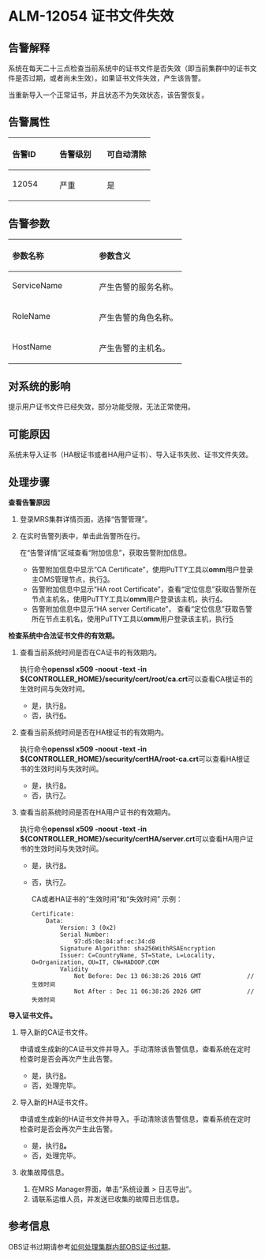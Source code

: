 # ALM-12054 证书文件失效<a name="alm_12054"></a>

## 告警解释<a name="zh-cn_topic_0191813937_zh-cn_topic_0087039414_section14878122"></a>

系统在每天二十三点检查当前系统中的证书文件是否失效（即当前集群中的证书文件是否过期，或者尚未生效）。如果证书文件失效，产生该告警。

当重新导入一个正常证书，并且状态不为失效状态，该告警恢复。

## 告警属性<a name="zh-cn_topic_0191813937_zh-cn_topic_0087039414_section66794237"></a>

<a name="zh-cn_topic_0191813937_zh-cn_topic_0087039414_table48873592"></a>
<table><thead align="left"><tr id="zh-cn_topic_0191813937_zh-cn_topic_0087039414_row18928010"><th class="cellrowborder" valign="top" width="33.33333333333333%" id="mcps1.1.4.1.1"><p id="zh-cn_topic_0191813937_zh-cn_topic_0087039414_p56773879"><a name="zh-cn_topic_0191813937_zh-cn_topic_0087039414_p56773879"></a><a name="zh-cn_topic_0191813937_zh-cn_topic_0087039414_p56773879"></a>告警ID</p>
</th>
<th class="cellrowborder" valign="top" width="33.33333333333333%" id="mcps1.1.4.1.2"><p id="zh-cn_topic_0191813937_zh-cn_topic_0087039414_p35281476"><a name="zh-cn_topic_0191813937_zh-cn_topic_0087039414_p35281476"></a><a name="zh-cn_topic_0191813937_zh-cn_topic_0087039414_p35281476"></a>告警级别</p>
</th>
<th class="cellrowborder" valign="top" width="33.33333333333333%" id="mcps1.1.4.1.3"><p id="zh-cn_topic_0191813937_zh-cn_topic_0087039414_p39227289"><a name="zh-cn_topic_0191813937_zh-cn_topic_0087039414_p39227289"></a><a name="zh-cn_topic_0191813937_zh-cn_topic_0087039414_p39227289"></a>可自动清除</p>
</th>
</tr>
</thead>
<tbody><tr id="zh-cn_topic_0191813937_zh-cn_topic_0087039414_row23293855"><td class="cellrowborder" valign="top" width="33.33333333333333%" headers="mcps1.1.4.1.1 "><p id="zh-cn_topic_0191813937_zh-cn_topic_0087039414_p7754109"><a name="zh-cn_topic_0191813937_zh-cn_topic_0087039414_p7754109"></a><a name="zh-cn_topic_0191813937_zh-cn_topic_0087039414_p7754109"></a>12054</p>
</td>
<td class="cellrowborder" valign="top" width="33.33333333333333%" headers="mcps1.1.4.1.2 "><p id="zh-cn_topic_0191813937_zh-cn_topic_0087039414_p24103132"><a name="zh-cn_topic_0191813937_zh-cn_topic_0087039414_p24103132"></a><a name="zh-cn_topic_0191813937_zh-cn_topic_0087039414_p24103132"></a>严重</p>
</td>
<td class="cellrowborder" valign="top" width="33.33333333333333%" headers="mcps1.1.4.1.3 "><p id="zh-cn_topic_0191813937_zh-cn_topic_0087039414_p6196708"><a name="zh-cn_topic_0191813937_zh-cn_topic_0087039414_p6196708"></a><a name="zh-cn_topic_0191813937_zh-cn_topic_0087039414_p6196708"></a>是</p>
</td>
</tr>
</tbody>
</table>

## 告警参数<a name="zh-cn_topic_0191813937_zh-cn_topic_0087039414_section64277225"></a>

<a name="zh-cn_topic_0191813937_zh-cn_topic_0087039414_table32171324"></a>
<table><thead align="left"><tr id="zh-cn_topic_0191813937_zh-cn_topic_0087039414_row33909737"><th class="cellrowborder" valign="top" width="50%" id="mcps1.1.3.1.1"><p id="zh-cn_topic_0191813937_zh-cn_topic_0087039414_p62334190"><a name="zh-cn_topic_0191813937_zh-cn_topic_0087039414_p62334190"></a><a name="zh-cn_topic_0191813937_zh-cn_topic_0087039414_p62334190"></a>参数名称</p>
</th>
<th class="cellrowborder" valign="top" width="50%" id="mcps1.1.3.1.2"><p id="zh-cn_topic_0191813937_zh-cn_topic_0087039414_p15904615"><a name="zh-cn_topic_0191813937_zh-cn_topic_0087039414_p15904615"></a><a name="zh-cn_topic_0191813937_zh-cn_topic_0087039414_p15904615"></a>参数含义</p>
</th>
</tr>
</thead>
<tbody><tr id="zh-cn_topic_0191813937_zh-cn_topic_0087039414_row13205437"><td class="cellrowborder" valign="top" width="50%" headers="mcps1.1.3.1.1 "><p id="zh-cn_topic_0191813937_zh-cn_topic_0087039414_p63007447"><a name="zh-cn_topic_0191813937_zh-cn_topic_0087039414_p63007447"></a><a name="zh-cn_topic_0191813937_zh-cn_topic_0087039414_p63007447"></a>ServiceName</p>
</td>
<td class="cellrowborder" valign="top" width="50%" headers="mcps1.1.3.1.2 "><p id="zh-cn_topic_0191813937_zh-cn_topic_0087039414_p3329565"><a name="zh-cn_topic_0191813937_zh-cn_topic_0087039414_p3329565"></a><a name="zh-cn_topic_0191813937_zh-cn_topic_0087039414_p3329565"></a>产生告警的服务名称。</p>
</td>
</tr>
<tr id="zh-cn_topic_0191813937_zh-cn_topic_0087039414_row29966093"><td class="cellrowborder" valign="top" width="50%" headers="mcps1.1.3.1.1 "><p id="zh-cn_topic_0191813937_zh-cn_topic_0087039414_p11334465"><a name="zh-cn_topic_0191813937_zh-cn_topic_0087039414_p11334465"></a><a name="zh-cn_topic_0191813937_zh-cn_topic_0087039414_p11334465"></a>RoleName</p>
</td>
<td class="cellrowborder" valign="top" width="50%" headers="mcps1.1.3.1.2 "><p id="zh-cn_topic_0191813937_zh-cn_topic_0087039414_p45676502"><a name="zh-cn_topic_0191813937_zh-cn_topic_0087039414_p45676502"></a><a name="zh-cn_topic_0191813937_zh-cn_topic_0087039414_p45676502"></a>产生告警的角色名称。</p>
</td>
</tr>
<tr id="zh-cn_topic_0191813937_zh-cn_topic_0087039414_row8435340"><td class="cellrowborder" valign="top" width="50%" headers="mcps1.1.3.1.1 "><p id="zh-cn_topic_0191813937_zh-cn_topic_0087039414_p12173973"><a name="zh-cn_topic_0191813937_zh-cn_topic_0087039414_p12173973"></a><a name="zh-cn_topic_0191813937_zh-cn_topic_0087039414_p12173973"></a>HostName</p>
</td>
<td class="cellrowborder" valign="top" width="50%" headers="mcps1.1.3.1.2 "><p id="zh-cn_topic_0191813937_zh-cn_topic_0087039414_p46567762"><a name="zh-cn_topic_0191813937_zh-cn_topic_0087039414_p46567762"></a><a name="zh-cn_topic_0191813937_zh-cn_topic_0087039414_p46567762"></a>产生告警的主机名。</p>
</td>
</tr>
</tbody>
</table>

## 对系统的影响<a name="zh-cn_topic_0191813937_zh-cn_topic_0087039414_section41624120"></a>

提示用户证书文件已经失效，部分功能受限，无法正常使用。

## 可能原因<a name="zh-cn_topic_0191813937_zh-cn_topic_0087039414_section39072761"></a>

系统未导入证书（HA根证书或者HA用户证书）、导入证书失败、证书文件失效。

## 处理步骤<a name="zh-cn_topic_0191813937_zh-cn_topic_0087039414_section16110535"></a>

**查看告警原因**

1.  登录MRS集群详情页面，选择“告警管理”。
2.  在实时告警列表中，单击此告警所在行。

    在“告警详情”区域查看“附加信息”，获取告警附加信息。

    -   告警附加信息中显示“CA Certificate”，使用PuTTY工具以**omm**用户登录主OMS管理节点，执行[3](#zh-cn_topic_0191813937_zh-cn_topic_0087039414_li2768003415237)。
    -   告警附加信息中显示“HA root Certificate”，查看“定位信息”获取告警所在节点主机名，使用PuTTY工具以**omm**用户登录该主机，执行[4](#zh-cn_topic_0191813937_zh-cn_topic_0087039414_li6628516015237)。
    -   告警附加信息中显示“HA server Certificate”， 查看“定位信息”获取告警所在节点主机名，使用PuTTY工具以**omm**用户登录该主机，执行[5](#zh-cn_topic_0191813937_zh-cn_topic_0087039414_li3401162015237)


**检查系统中合法证书文件的有效期。**

1.  <a name="zh-cn_topic_0191813937_zh-cn_topic_0087039414_li2768003415237"></a>查看当前系统时间是否在CA证书的有效期内。

    执行命令**openssl x509 -noout -text -in $\{CONTROLLER\_HOME\}/security/cert/root/ca.crt**可以查看CA根证书的生效时间与失效时间。

    -   是，执行[8](#zh-cn_topic_0191813937_li572522141314)。
    -   否，执行[6](#zh-cn_topic_0191813937_zh-cn_topic_0087039414_li99782015237)。

2.  <a name="zh-cn_topic_0191813937_zh-cn_topic_0087039414_li6628516015237"></a>查看当前系统时间是否在HA根证书的有效期内。

    执行命令**openssl x509 -noout -text -in $\{CONTROLLER\_HOME\}/security/certHA/root-ca.crt**可以查看HA根证书的生效时间与失效时间。

    -   是，执行[8](#zh-cn_topic_0191813937_li572522141314)。
    -   否，执行[7](#zh-cn_topic_0191813937_zh-cn_topic_0087039414_li3092985115237)。

3.  <a name="zh-cn_topic_0191813937_zh-cn_topic_0087039414_li3401162015237"></a>查看当前系统时间是否在HA用户证书的有效期内。

    执行命令**openssl x509 -noout -text -in $\{CONTROLLER\_HOME\}/security/certHA/server.crt**可以查看HA用户证书的生效时间与失效时间。

    -   是，执行[8](#zh-cn_topic_0191813937_li572522141314)。
    -   否，执行[7](#zh-cn_topic_0191813937_zh-cn_topic_0087039414_li3092985115237)。

        CA或者HA证书的“生效时间”和“失效时间” 示例：

        ```
        Certificate: 
            Data: 
                Version: 3 (0x2) 
                Serial Number: 
                    97:d5:0e:84:af:ec:34:d8 
                Signature Algorithm: sha256WithRSAEncryption 
                Issuer: C=CountryName, ST=State, L=Locality, O=Organization, OU=IT, CN=HADOOP.COM 
                Validity 
                    Not Before: Dec 13 06:38:26 2016 GMT             //生效时间 
                    Not After : Dec 11 06:38:26 2026 GMT             //失效时间
        ```



**导入证书文件。**

1.  <a name="zh-cn_topic_0191813937_zh-cn_topic_0087039414_li99782015237"></a>导入新的CA证书文件。

    申请或生成新的CA证书文件并导入。手动清除该告警信息，查看系统在定时检查时是否会再次产生此告警。

    -   是，执行[8](#zh-cn_topic_0191813937_li572522141314)。
    -   否，处理完毕。

2.  <a name="zh-cn_topic_0191813937_zh-cn_topic_0087039414_li3092985115237"></a>导入新的HA证书文件。

    申请或生成新的HA证书文件并导入。手动清除该告警信息，查看系统在定时检查时是否会再次产生此告警。

    -   是，执行[8](#zh-cn_topic_0191813937_li572522141314)**。**
    -   否，处理完毕。

3.  <a name="zh-cn_topic_0191813937_li572522141314"></a>收集故障信息。
    1.  在MRS Manager界面，单击“系统设置 \> 日志导出”。
    2.  请联系运维人员，并发送已收集的故障日志信息。


## 参考信息<a name="zh-cn_topic_0191813941_section21917020151926"></a>

OBS证书过期请参考[如何处理集群内部OBS证书过期](https://support.huaweicloud.com/trouble-mrs/mrs_03_0031.html)。

